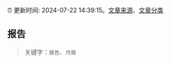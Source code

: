 :alarm_clock: 更新时间: 2024-07-22 14:39:15。[文章来源](/README.md)、[文章分类](/TAGS.md)

## 报告


> 关键字：`报告`、`月报`



